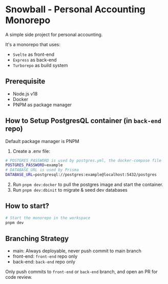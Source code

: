 # Snowball - Personal Accounting Monorepo

A simple side project for personal accounting.

It's a monorepo that uses:

- `Svelte` as front-end
- `Express` as back-end
- `Turborepo` as build system

## Prerequisite

- Node.js v18
- Docker
- PNPM as package manager

## How to Setup PostgresQL container (in `back-end` repo)

Default package manager is PNPM

1. Create a .env file:

```bash
# POSTGRES_PASSWORD is used by postgres.yml, the docker-compose file
POSTGRES_PASSWORD=example
# DATABASE_URL is used by Prisma
DATABASE_URL=postgresql://postgres:example@localhost:5432/postgres
```

2. Run `pnpm dev:docker` to pull the postgres image and start the container.
3. Run `pnpm dev:dbinit` to migrate & seed dev databases

## How to start?

```bash
# Start the monorepo in the workspace
pnpm dev
```

## Branching Strategy

- main: Always deployable, never push commit to main branch
- front-end: `front-end` repo only
- back-end: `back-end` repo only

Only push commits to `front-end` or `back-end` branch, and open an PR for code review.